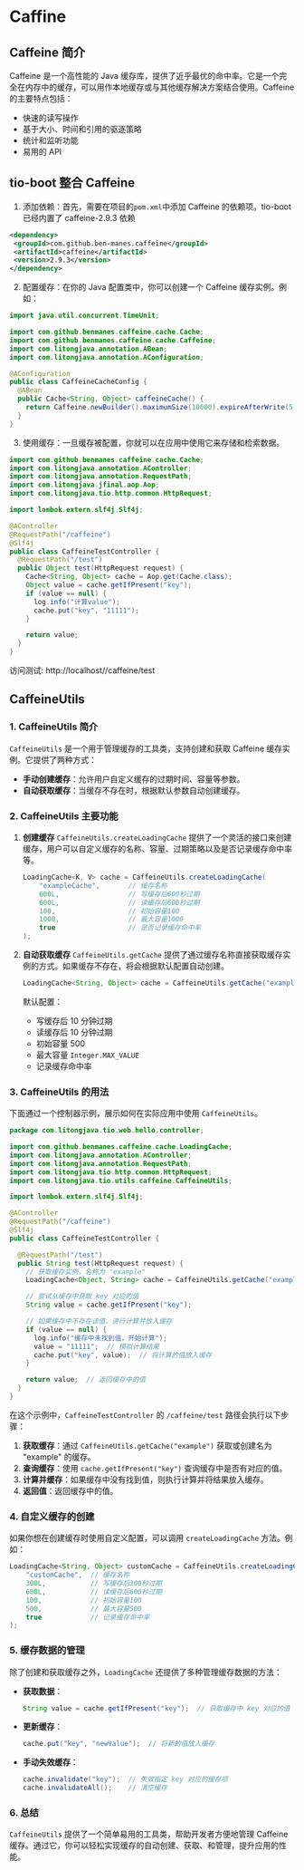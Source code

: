 # Caffine

## Caffeine 简介

Caffeine 是一个高性能的 Java 缓存库，提供了近乎最优的命中率。它是一个完全在内存中的缓存，可以用作本地缓存或与其他缓存解决方案结合使用。Caffeine 的主要特点包括：

- 快速的读写操作
- 基于大小、时间和引用的驱逐策略
- 统计和监听功能
- 易用的 API

## tio-boot 整合 Caffeine

1. 添加依赖：首先，需要在项目的`pom.xml`中添加 Caffeine 的依赖项。tio-boot 已经内置了 caffeine-2.9.3 依赖

```xml
<dependency>
 <groupId>com.github.ben-manes.caffeine</groupId>
 <artifactId>caffeine</artifactId>
 <version>2.9.3</version>
</dependency>
```

2. 配置缓存：在你的 Java 配置类中，你可以创建一个 Caffeine 缓存实例。例如：

```java
import java.util.concurrent.TimeUnit;

import com.github.benmanes.caffeine.cache.Cache;
import com.github.benmanes.caffeine.cache.Caffeine;
import com.litongjava.annotation.ABean;
import com.litongjava.annotation.AConfiguration;

@AConfiguration
public class CaffeineCacheConfig {
  @ABean
  public Cache<String, Object> caffeineCache() {
    return Caffeine.newBuilder().maximumSize(10000).expireAfterWrite(5, TimeUnit.MINUTES).build();
  }
}
```

3. 使用缓存：一旦缓存被配置，你就可以在应用中使用它来存储和检索数据。

```java
import com.github.benmanes.caffeine.cache.Cache;
import com.litongjava.annotation.AController;
import com.litongjava.annotation.RequestPath;
import com.litongjava.jfinal.aop.Aop;
import com.litongjava.tio.http.common.HttpRequest;

import lombok.extern.slf4j.Slf4j;

@AController
@RequestPath("/caffeine")
@Slf4j
public class CaffeineTestController {
  @RequestPath("/test")
  public Object test(HttpRequest request) {
    Cache<String, Object> cache = Aop.get(Cache.class);
    Object value = cache.getIfPresent("key");
    if (value == null) {
      log.info("计算value");
      cache.put("key", "11111");
    }

    return value;
  }
}
```

访问测试:
http://localhost//caffeine/test

## CaffeineUtils

### 1. **CaffeineUtils 简介**

`CaffeineUtils` 是一个用于管理缓存的工具类，支持创建和获取 Caffeine 缓存实例。它提供了两种方式：

- **手动创建缓存**：允许用户自定义缓存的过期时间、容量等参数。
- **自动获取缓存**：当缓存不存在时，根据默认参数自动创建缓存。

### 2. **CaffeineUtils 主要功能**

1. **创建缓存**
   `CaffeineUtils.createLoadingCache` 提供了一个灵活的接口来创建缓存，用户可以自定义缓存的名称、容量、过期策略以及是否记录缓存命中率等。

   ```java
   LoadingCache<K, V> cache = CaffeineUtils.createLoadingCache(
       "exampleCache",       // 缓存名称
       600L,                 // 写缓存后600秒过期
       600L,                 // 读缓存后600秒过期
       100,                  // 初始容量100
       1000,                 // 最大容量1000
       true                  // 是否记录缓存命中率
   );
   ```

2. **自动获取缓存**
   `CaffeineUtils.getCache` 提供了通过缓存名称直接获取缓存实例的方式。如果缓存不存在，将会根据默认配置自动创建。

   ```java
   LoadingCache<String, Object> cache = CaffeineUtils.getCache("exampleCache");
   ```

   默认配置：

   - 写缓存后 10 分钟过期
   - 读缓存后 10 分钟过期
   - 初始容量 500
   - 最大容量 `Integer.MAX_VALUE`
   - 记录缓存命中率

### 3. **CaffeineUtils 的用法**

下面通过一个控制器示例，展示如何在实际应用中使用 `CaffeineUtils`。

```java
package com.litongjava.tio.web.hello.controller;

import com.github.benmanes.caffeine.cache.LoadingCache;
import com.litongjava.annotation.AController;
import com.litongjava.annotation.RequestPath;
import com.litongjava.tio.http.common.HttpRequest;
import com.litongjava.tio.utils.caffeine.CaffeineUtils;

import lombok.extern.slf4j.Slf4j;

@AController
@RequestPath("/caffeine")
@Slf4j
public class CaffeineTestController {

  @RequestPath("/test")
  public String test(HttpRequest request) {
    // 获取缓存实例，名称为 "example"
    LoadingCache<Object, String> cache = CaffeineUtils.getCache("example");

    // 尝试从缓存中获取 key 对应的值
    String value = cache.getIfPresent("key");

    // 如果缓存中不存在该值，进行计算并放入缓存
    if (value == null) {
      log.info("缓存中未找到值，开始计算");
      value = "11111";  // 模拟计算结果
      cache.put("key", value);  // 将计算的值放入缓存
    }

    return value;  // 返回缓存中的值
  }
}
```

在这个示例中，`CaffeineTestController` 的 `/caffeine/test` 路径会执行以下步骤：

1. **获取缓存**：通过 `CaffeineUtils.getCache("example")` 获取或创建名为 "example" 的缓存。
2. **查询缓存**：使用 `cache.getIfPresent("key")` 查询缓存中是否有对应的值。
3. **计算并缓存**：如果缓存中没有找到值，则执行计算并将结果放入缓存。
4. **返回值**：返回缓存中的值。

### 4. **自定义缓存的创建**

如果你想在创建缓存时使用自定义配置，可以调用 `createLoadingCache` 方法。例如：

```java
LoadingCache<String, Object> customCache = CaffeineUtils.createLoadingCache(
    "customCache",  // 缓存名称
    300L,           // 写缓存后300秒过期
    600L,           // 读缓存后600秒过期
    100,            // 初始容量100
    500,            // 最大容量500
    true            // 记录缓存命中率
);
```

### 5. **缓存数据的管理**

除了创建和获取缓存之外，`LoadingCache` 还提供了多种管理缓存数据的方法：

- **获取数据**：

  ```java
  String value = cache.getIfPresent("key");  // 获取缓存中 key 对应的值
  ```

- **更新缓存**：

  ```java
  cache.put("key", "newValue");  // 将新的值放入缓存
  ```

- **手动失效缓存**：
  ```java
  cache.invalidate("key");  // 失效指定 key 对应的缓存项
  cache.invalidateAll();    // 清空缓存
  ```

### 6. **总结**

`CaffeineUtils` 提供了一个简单易用的工具类，帮助开发者方便地管理 Caffeine 缓存。通过它，你可以轻松实现缓存的自动创建、获取、和管理，提升应用的性能。

